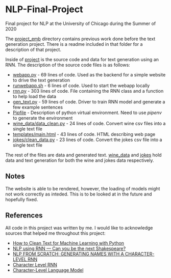 # NLP-Final-Project
Final project for NLP at the University of Chicago during the Summer of 2020

The [project_emb](./project_emb) directory contains previous work done before the text generation project. There is a readme included in that folder for a description of that project.

Inside of [project](./project) is the source code and data for text generation using an RNN. The description of the source code files is as follows:
- [webapp.py](./project/webapp.py) - 69 lines of code. Used as the backend for a simple website to drive the text generation
- [runwebapp.sh](./project/runwebapp.sh) - 6 lines of code. Used to start the webapp locally
- [rnn.py](./project/rnn.py) - 303 lines of code. File containing the RNN class and a function to help load the data
- [gen_text.py](./project/gen_text.py) - 59 lines of code. Driver to train RNN model and generate a few example sentences
- [Pipfile](./project/Pipfile) - Description of python virtual environment. Need to use *pipenv* to generate the environment
- [wine_data/data_clean.py](./project/wine_data/data_clean.py) - 24 lines of code. Convert wine csv files into a single text file
- [templates/main.html](./project/templates/main.html) - 43 lines of code. HTML describing web page
- [jokes/clean_data.py](./project/jokes/clean_data.py) - 23 lines of code. Convert the jokes csv file into a single text file

The rest of the files are data and generated text. [wine_data](./project/wine_data) and [jokes](./project/jokes) hold data and text generation for both the wine and jokes data respectively.

## Notes
The website is able to be rendered, however, the loading of models might not work correctly as inteded. This is to be looked at in the future and hopefully fixed. 

## References
All code in this project was written by me. I would like to acknowledge sources that helped me throughout this project:
- [How to Clean Text for Machine Learning with Python](https://machinelearningmastery.com/clean-text-machine-learning-python/)
- [NLP using RNN — Can you be the next Shakespeare?](https://medium.com/analytics-vidhya/nlp-using-rnn-can-you-be-the-next-shakespeare-27abf9af523)
- [NLP FROM SCRATCH: GENERATING NAMES WITH A CHARACTER-LEVEL RNN](https://pytorch.org/tutorials/intermediate/char_rnn_generation_tutorial.html)
- [Character Level RNN](https://github.com/pskrunner14/char-level-rnn)
- [Character-Level Language Model](https://towardsdatascience.com/character-level-language-model-1439f5dd87fe)
